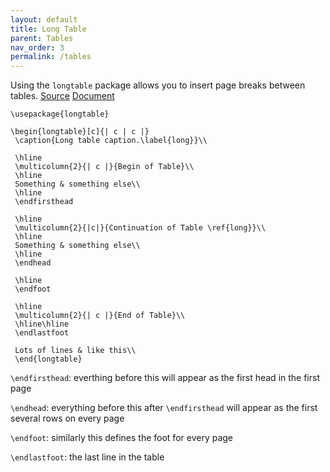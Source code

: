 ```yaml
---
layout: default
title: Long Table
parent: Tables
nav_order: 3
permalink: /tables
---
```


Using the `longtable` package allows you to insert page breaks between tables. 
[Source](https://www.overleaf.com/learn/latex/Tables)
[Document](https://ctan.math.utah.edu/ctan/tex-archive/macros/latex/required/tools/longtable.pdf)

```
\usepackage{longtable}
```

```
\begin{longtable}[c]{| c | c |}
 \caption{Long table caption.\label{long}}\\

 \hline
 \multicolumn{2}{| c |}{Begin of Table}\\
 \hline
 Something & something else\\
 \hline
 \endfirsthead

 \hline
 \multicolumn{2}{|c|}{Continuation of Table \ref{long}}\\
 \hline
 Something & something else\\
 \hline
 \endhead

 \hline
 \endfoot

 \hline
 \multicolumn{2}{| c |}{End of Table}\\
 \hline\hline
 \endlastfoot

 Lots of lines & like this\\
 \end{longtable}
```

`\endfirsthead`: everthing before this will appear as the first head in the first page

`\endhead`: everything before this after `\endfirsthead` will appear as the first several rows on every page 

`\endfoot`: similarly this defines the foot for every page

`\endlastfoot`: the last line in the table